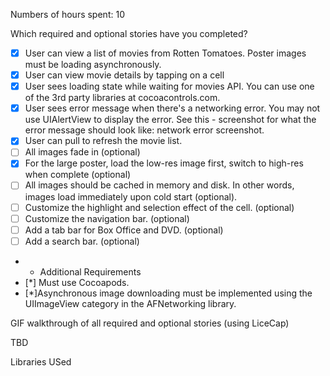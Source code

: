 Numbers of hours spent: 10

Which required and optional stories have you completed?

- [x] User can view a list of movies from Rotten Tomatoes. Poster images must be loading asynchronously.
- [x] User can view movie details by tapping on a cell
- [x] User sees loading state while waiting for movies API. You can use one of the 3rd party libraries at cocoacontrols.com.
- [x] User sees error message when there's a networking error. You may not use UIAlertView to display the error. See this - screenshot for what the error message should look like: network error screenshot.
- [x] User can pull to refresh the movie list.
- [ ] All images fade in (optional)
- [x] For the large poster, load the low-res image first, switch to high-res when complete (optional)
- [ ] All images should be cached in memory and disk. In other words, images load immediately upon cold start (optional).
- [ ] Customize the highlight and selection effect of the cell. (optional)
- [ ] Customize the navigation bar. (optional)
- [ ] Add a tab bar for Box Office and DVD. (optional)
- [ ] Add a search bar. (optional)
- * Additional Requirements
- [*] Must use Cocoapods.
- [*]Asynchronous image downloading must be implemented using the UIImageView category in the AFNetworking library.


GIF walkthrough of all required and optional stories (using LiceCap)

TBD

Libraries USed



